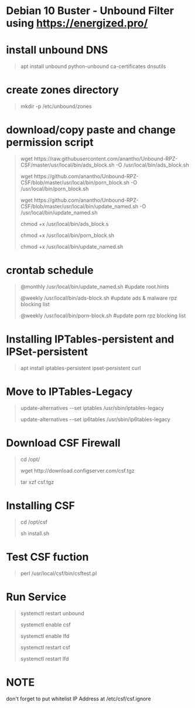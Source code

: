 # Debian 10 Buster - Unbound Filter using https://energized.pro/

# install unbound DNS
> <p>apt install unbound python-unbound ca-certificates dnsutils

# create zones directory
> <p>mkdir -p /etc/unbound/zones
  
# download/copy paste and change permission script
> <p>wget https://raw.githubusercontent.com/anantho/Unbound-RPZ-CSF/master/usr/local/bin/ads_block.sh -O /usr/local/bin/ads_block.sh
> <p>wget https://github.com/anantho/Unbound-RPZ-CSF/blob/master/usr/local/bin/porn_block.sh -O /usr/local/bin/porn_block.sh
> <p>wget https://github.com/anantho/Unbound-RPZ-CSF/blob/master/usr/local/bin/update_named.sh -O /usr/local/bin/update_named.sh
> <p>chmod +x /usr/local/bin/ads_block.s
> <p>chmod +x /usr/local/bin/porn_block.sh
> <p>chmod +x /usr/local/bin/update_named.sh

# crontab schedule
> <p>@monthly /usr/local/bin/update_named.sh #update root.hints</b>
> <p>@weekly /usr/local/bin/ads-block.sh #update ads & malware rpz blocking list
> <p>@weekly /usr/local/bin/porn-block.sh #update porn rpz blocking list

# Installing IPTables-persistent and IPSet-persistent
> <p>apt install iptables-persistent ipset-persistent curl

# Move to IPTables-Legacy
> <p>update-alternatives --set iptables /usr/sbin/iptables-legacy 
> <p>update-alternatives --set ip6tables /usr/sbin/ip6tables-legacy 

# Download CSF Firewall
> <p>cd /opt/ 
> <p>wget http://download.configserver.com/csf.tgz 
> <p>tar xzf csf.tgz 

# Installing CSF
> <p>cd /opt/csf 
> <p>sh install.sh 

# Test CSF fuction
> <p>perl /usr/local/csf/bin/csftest.pl

# Run Service
> <p>systemctl restart unbound
> <p>systemctl enable csf
> <p>systemctl enable lfd
> <p>systemctl restart csf
> <p>systemctl restart lfd

# NOTE
<p>don't forget to put whitelist IP Address at /etc/csf/csf.ignore
